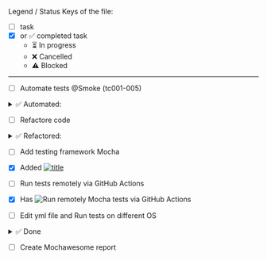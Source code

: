 Legend / Status Keys of the file:
- [ ]  task
- [x] or ✅ completed task 
  - ⏳  In progress
  - ❌ Cancelled
  - ⚠️ Blocked
___

- [ ] Automate tests @Smoke (tc001-005)
<details><summary>✅ Automated:</summary>
TC-001: Successful login with valid credentials 

- Preconditions: The website saucedemo.com is open 
- Steps:
1. Enter standard_user in the Username field.
2. Enter secret_sauce in the Password field.
3. Click the Login button. 
- Expected Result:
The user is redirected to the products page (/inventory.html) with the heading "Products".

TC-002: Unsuccessful login with locked user
- Preconditions: The website saucedemo.com is open 
- Steps:
1. Enter locked_out_user in Username
2. Enter secret_sauce in Password
3. Click Login
- Expected Result: 
Error message "Sorry, this user has been locked out."

TC-003: Check presence of product list after login
- Preconditions: Login as standard_user
- Step: 1. Verify that multiple products are displayed
- Expected Result: Product list contains items with names and prices

TC-004: Logout from application
- Preconditions: Login as standard_user
- Steps:
1. Click the menu button
2. Click Logout
- Expected Result: 
User is redirected to login page

TC-005: Add item to cart and check badge
- Preconditions: Login as standard_user
- Steps: 
1. Click "Add to cart" for any item
2. Check the cart icon
- Expected Result: 
Cart icon shows badge with "1"
</details>


- [ ] Refactore code
<details><summary>✅ Refactored:</summary>

![title](https://img.shields.io/badge/Refactore%20code-Done-green)

**Links of the Refactored code:**

[![titles](https://img.shields.io/badge/some-titles-blue)](https://github.com/Olexandr29/eCommerce_JS/commit/dd5741214c91e409f6c5062654e7f6277552082c) 
[![pages](https://img.shields.io/badge/folder-pages-yellow)](https://github.com/Olexandr29/eCommerce_JS/commit/3f91fc8c3162a5e17bd1585a2927e5b1f3bfdb94)
[![testData](https://img.shields.io/badge/isolated-testData-blue)](https://github.com/Olexandr29/eCommerce_JS/commit/39ffbe492f442c0f0b563c047ea96a5e0f503c9c)
</details>

- [ ] Add testing framework Mocha 
- [x] Added [![title](https://img.shields.io/badge/Framework-Mocha-green)](https://github.com/Olexandr29/eCommerce_JS/commit/c76f77cba982e43cda830e8c71f9d7ee01990e9c)

- [ ] Run tests remotely via GitHub Actions
- [x] Has 
![Run remotely Mocha tests via GitHub Actions](https://img.shields.io/badge/Run_remotely_Mocha_tests_via_GitHub_Actions_Windows-passing-2ea44f?&logo=github&style=flat-square)
<!---(https://github.com/Olexandr29/eCommerce_JS/actions/runs/18462858294/workflow)--->

- [ ] Edit yml file and Run tests on different OS
<details> <summary>
✅ Done

</summary>

[![Run Mocha tests remotely via GitHub Actions (multy OS)](https://github.com/Olexandr29/eCommerce_JS/actions/workflows/tests.yml/badge.svg?branch=main&job=Mocha%20tests%20(windows-latest)&label=Windows&logo=windows&style=flat-square)](https://github.com/Olexandr29/eCommerce_JS/actions/workflows/tests.yml)

⬇️ **Details per OS**

| OS | Status | Duration |
|----|--------|----------|
| **Windows** | [![Windows](https://img.shields.io/github/actions/workflow/status/Olexandr29/eCommerce_JS/tests.yml?branch=main&job=Mocha%20tests%20(windows-latest)&label=Windows&logo=windows&style=flat-square)](https://github.com/Olexandr29/eCommerce_JS/actions/workflows/tests.yml) | ![Duration](https://img.shields.io/endpoint?url=https://gist.githubusercontent.com/Olexandr29/60e8687e89821ca943a0a79c2c2e77a8/raw/windows-duration.json&logo=clockify&label=Duration&style=flat-square) |
| **Linux** | [![Ubuntu](https://img.shields.io/github/actions/workflow/status/Olexandr29/eCommerce_JS/tests.yml?branch=main&job=Mocha%20tests%20(ubuntu-latest)&label=Ubuntu&logo=linux&style=flat-square)](https://github.com/Olexandr29/eCommerce_JS/actions/workflows/tests.yml) | ![Duration](https://img.shields.io/endpoint?url=https://gist.githubusercontent.com/Olexandr29/60e8687e89821ca943a0a79c2c2e77a8/raw/ubuntu-duration.json&logo=clockify&label=Duration&style=flat-square) |
| **MacOS** | [![macOS](https://img.shields.io/github/actions/workflow/status/Olexandr29/eCommerce_JS/tests.yml?branch=main&job=Mocha%20tests%20(macos-latest)&label=macOS&logo=apple&style=flat-square)](https://github.com/Olexandr29/eCommerce_JS/actions/workflows/tests.yml) | ![Duration](https://img.shields.io/endpoint?url=https://gist.githubusercontent.com/Olexandr29/60e8687e89821ca943a0a79c2c2e77a8/raw/macos-duration.json&logo=clockify&label=Duration&style=flat-square) |

</details>

- [ ] Create Mochawesome report
 